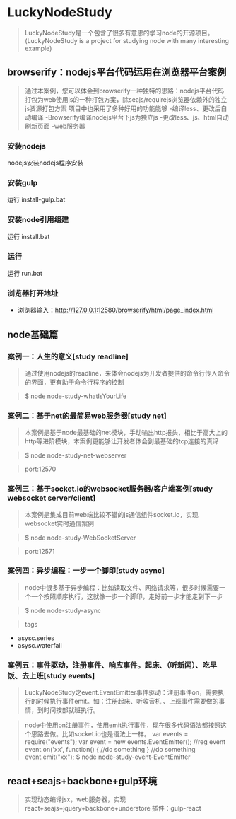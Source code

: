 # LuckyNodeStudy

> LuckyNodeStudy是一个包含了很多有意思的学习node的开源项目。(LuckyNodeStudy is a project for studying node with many interesting example)

## browserify：nodejs平台代码运用在浏览器平台案例

> 通过本案例，您可以体会到browserify一种独特的思路：nodejs平台代码打包为web使用js的一种打包方案，除seajs/requirejs浏览器依赖外的独立js资源打包方案
项目中也采用了多种好用的功能能够
-编译less、更改后自动编译
-Browserify编译nodejs平台下js为独立js
-更改less、js、html自动刷新页面
-web服务器

### 安装nodejs
nodejs安装nodejs程序安装

### 安装gulp
运行 install-gulp.bat

### 安装node引用组建
运行 install.bat

### 运行
运行 run.bat

### 浏览器打开地址
- 浏览器输入：http://127.0.0.1:12580/browserify/html/page_index.html


## node基础篇

### 案例一：人生的意义[study readline]

> 通过使用nodejs的readline，来体会nodejs为开发者提供的命令行传入命令的界面，更有助于命令行程序的控制

> $ node node-study-whatIsYourLife



### 案例二：基于net的最简易web服务器[study net]

> 本案例是基于node最基础的net模块，手动输出http报头，相比于高大上的http等进阶模块，本案例更能够让开发者体会到最基础的tcp连接的真谛

> $ node node-study-net-webserver

> port:12570

### 案例三：基于socket.io的websocket服务器/客户端案例[study websocket server/client]

> 本案例是集成目前web端比较不错的js通信组件socket.io，实现websocket实时通信案例

> $ node node-study-WebSocketServer

> port:12571

### 案例四：异步编程：一步一个脚印[study async]

> node中很多基于异步编程：比如读取文件、网络请求等，很多时候需要一个一个按照顺序执行，这就像一步一个脚印，走好前一步才能走到下一步

> $ node node-study-async

> tags
- asysc.series
- asysc.waterfall

### 案例五：事件驱动，注册事件、响应事件。起床、（听新闻）、吃早饭、去上班[study events]

> LuckyNodeStudy之event.EventEmitter事件驱动：注册事件on，需要执行的时候执行事件emit。如：注册起床、听收音机 、上班事件需要做的事情，到时间按部就班执行。

> node中使用on注册事件，使用emit执行事件，现在很多代码语法都按照这个思路去做。比如socket.io也是语法上一样。
var events = require("events");
var event = new events.EventEmitter();
//reg event
event.on('xx', function() {
    //do something
}
//do something
event.emit("xx");
> $ node node-study-event-EventEmitter

## react+seajs+backbone+gulp环境

> 实现动态编译jsx，web服务器，实现 react+seajs+jquery+backbone+understore
> 插件：gulp-react


